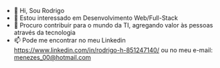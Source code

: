 - 👋 Hi, Sou Rodrigo
- 👀 Estou interessado em Desenvolvimento Web/Full-Stack
- 💞️ Procuro contribuir para o mundo da TI, agregando valor às pessoas através da tecnologia
- 📫 Pode me encontrar no meu Linkedin https://www.linkedin.com/in/rodrigo-h-851247140/ ou no meu e-mail: menezes_00@hotmail.com

<!---
Menrodx/Menrodx is a ✨ special ✨ repository because its `README.md` (this file) appears on your GitHub profile.
You can click the Preview link to take a look at your changes.
--->
